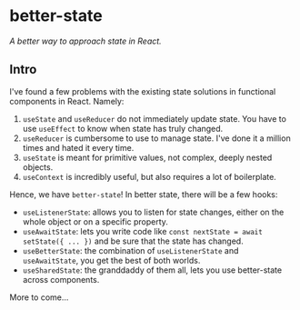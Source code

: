 # better-state

_A better way to approach state in React._

## Intro

I've found a few problems with the existing state solutions in functional components in React. Namely:

1. `useState` and `useReducer` do not immediately update state. You have to use `useEffect` to know when state has truly changed.
2. `useReducer` is cumbersome to use to manage state. I've done it a million times and hated it every time.
3. `useState` is meant for primitive values, not complex, deeply nested objects.
4. `useContext` is incredibly useful, but also requires a lot of boilerplate.

Hence, we have `better-state`! In better state, there will be a few hooks:

- `useListenerState`: allows you to listen for state changes, either on the whole object or on a specific property.
- `useAwaitState`: lets you write code like `const nextState = await setState({ ... })` and be sure that the state has changed.
- `useBetterState`: the combination of `useListenerState` and `useAwaitState`, you get the best of both worlds.
- `useSharedState`: the granddaddy of them all, lets you use better-state across components.

More to come...
